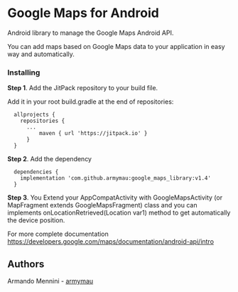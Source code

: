 # Google Maps for Android

Android library to manage the Google Maps Android API. 

You can add maps based on Google Maps data to your application in easy way and automatically. 

### Installing

**Step 1**. Add the JitPack repository to your build file.

Add it in your root build.gradle at the end of repositories:

```
  allprojects {
  	repositories {	
      ...
		  maven { url 'https://jitpack.io' }
	  }
  }
```

**Step 2**. Add the dependency

```	
  dependencies {
  	implementation 'com.github.armymau:google_maps_library:v1.4'
  }
```

**Step 3**. You Extend your AppCompatActivity with GoogleMapsActivity (or MapFragment extends GoogleMapsFragment) class and you can implements onLocationRetrieved(Location var1) method to get automatically the device position.



For more complete documentation 
https://developers.google.com/maps/documentation/android-api/intro

  
## Authors
Armando Mennini  - [armymau](https://github.com/armymau)
